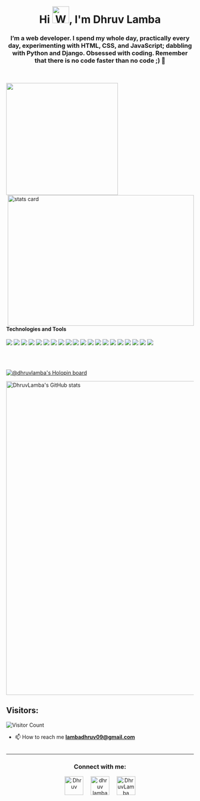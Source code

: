 <h1 align="center">Hi <img src="https://raw.githubusercontent.com/nixin72/nixin72/master/wave.gif"
         alt="Waving hand animated gif"
         height="45"
         width="45" />, I'm Dhruv Lamba</h1>
<h3 align="center"> I’m a web developer. I spend my whole day, practically every day, experimenting with HTML, CSS, and JavaScript; dabbling with Python and Django. Obsessed with coding. Remember that there is no code faster than no code ;)  💚</h3>


<p>
  <a align= "center" href="https://github.com/DhruvLamba"></a>
  <br></br>
 <img align="right " height="300px" width="300px" src="https://media.giphy.com/media/jTNG3RF6EwbkpD4LZx/giphy.gif" />
 <img align="right" alt= "stats card" height="350px" width="500" src="https://github-readme-stats.vercel.app/api?username=DhruvLamba&theme=cobalt&show_icons=true&count_private=true" />
</p>

#### Technologies and Tools
<p>
<img src="https://img.shields.io/badge/java-%23ED8B00.svg?&style=for-the-badge&logo=java&logoColor=white"/>
<img src="https://img.shields.io/badge/html5%20-%23E34F26.svg?&style=for-the-badge&logo=html5&logoColor=white"/>
<img src="https://img.shields.io/badge/git%20-%23F05033.svg?&style=for-the-badge&logo=git&logoColor=white"/>
<img src="https://img.shields.io/badge/github%20-%23121011.svg?&style=for-the-badge&logo=github&logoColor=white"/>
<img src="https://img.shields.io/badge/bitbucket%20-%230047B3.svg?&style=for-the-badge&logo=bitbucket&logoColor=white"/>
<img src="https://img.shields.io/badge/firebase%20-%23039BE5.svg?&style=for-the-badge&logo=firebase"/>
<img src="https://img.shields.io/badge/mysql-%2300f.svg?&style=for-the-badge&logo=mysql&logoColor=white"/>
<img src ="https://img.shields.io/badge/MongoDB-%234ea94b.svg?&style=for-the-badge&logo=mongodb&logoColor=white"/>
<img src ="https://img.shields.io/badge/sqlite-%2307405e.svg?&style=for-the-badge&logo=sqlite&logoColor=white"/>
<img src ="https://img.shields.io/badge/android-%2307405e.svg?&style=for-the-badge&logo=android&logoColor=white"/>
<img src="https://img.shields.io/badge/kotlin-%230095D5.svg?&style=for-the-badge&logo=kotlin&logoColor=white"/>
<img src="https://img.shields.io/badge/github%20actions%20-%232671E5.svg?&style=for-the-badge&logo=github%20actions&logoColor=white"/>
<img src="https://img.shields.io/badge/figma%20-%23F24E1E.svg?&style=for-the-badge&logo=figma&logoColor=white"/>
<img src="https://img.shields.io/badge/markdown-%23000000.svg?&style=for-the-badge&logo=markdown&logoColor=white"/>
<img src="https://img.shields.io/badge/java-%23ED8B00.svg?&style=for-the-badge&logo=java&logoColor=white"/>
<img src ="https://img.shields.io/badge/tech community builder-%2307405e.svg?&style=for-the-badge&logo=community&logoColor=white"/>
<img src ="https://img.shields.io/badge/Django-092E20?style=for-the-badge&logo=django&logoColor=white"/>
<img src ="https://img.shields.io/badge/tech community builder-%2307405e.svg?&style=for-the-badge&logo=community&logoColor=white"/>
<img src ="https://img.shields.io/badge/Python-3776AB?style=for-the-badge&logo=python&logoColor=white"/>
<img src ="https://img.shields.io/badge/C-00599C?style=for-the-badge&logo=c&logoColor=white"/>

</p><br></br>

[![@dhruvlamba's Holopin board](https://holopin.me/dhruvlamba)](https://holopin.io/@dhruvlamba)

<a href="https://quine.sh/profile/DhruvLamba"><img src="https://stats.quine.sh/DhruvLamba/github" alt="DhruvLamba's GitHub stats" width="840px"></a>

## Visitors: 
![Visitor Count](https://profile-counter.glitch.me/{wise4rmgod}/count.svg)

- 📫 How to reach me **lambadhruv09@gmail.com**
 <br><br>
<hr>

<h3 align="center">Connect with me:</h3>
<p align="center">
<a href="https://twitter.com/DhruvLamba12" target="blank"><img align="center" src="https://img.icons8.com/cute-clipart/64/000000/twitter.png" alt="Dhruv" height="50" width="50" /></a> &nbsp;&nbsp;&nbsp;
<a href="https://www.linkedin.com/in/dhruv-lamba-21b3a8221/" target="blank"><img align="center" src="https://img.icons8.com/cute-clipart/64/000000/linkedin.png" alt="dhruv lamba" height="50" width="50" /></a>&nbsp;&nbsp;&nbsp;&nbsp;
<a href="https://www.instagram.com/dhruvlamba202/" target="blank"><img align="center" src="https://img.icons8.com/cute-clipart/64/000000/instagram-new.png" alt="DhruvLamba" height="50" width="50" /></a>
</p>




